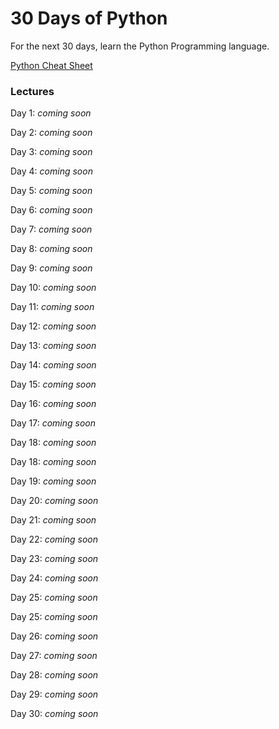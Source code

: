 # 30 Days of Python

For the next 30 days, learn the Python Programming language.

[Python Cheat Sheet](./PythonCheatSheet.md)


### Lectures 
Day 1: _coming soon_

Day 2: _coming soon_

Day 3: _coming soon_

Day 4: _coming soon_

Day 5: _coming soon_

Day 6: _coming soon_

Day 7: _coming soon_

Day 8: _coming soon_

Day 9: _coming soon_

Day 10: _coming soon_

Day 11: _coming soon_

Day 12: _coming soon_

Day 13: _coming soon_

Day 14: _coming soon_

Day 15: _coming soon_

Day 16: _coming soon_

Day 17: _coming soon_

Day 18: _coming soon_

Day 18: _coming soon_

Day 19: _coming soon_

Day 20: _coming soon_

Day 21: _coming soon_

Day 22: _coming soon_

Day 23: _coming soon_

Day 24: _coming soon_

Day 25: _coming soon_

Day 25: _coming soon_

Day 26: _coming soon_

Day 27: _coming soon_

Day 28: _coming soon_

Day 29: _coming soon_

Day 30: _coming soon_

